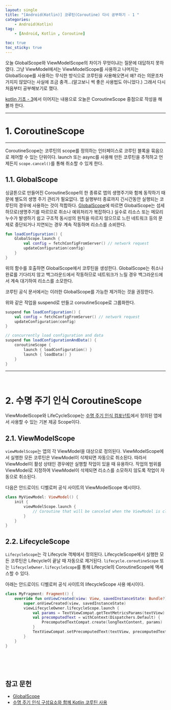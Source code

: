 ```yaml
---
layout: single
title: "[Android(Kotlin)] 코루틴(Coroutine) 다시 공부하기 - 1 "
categories: 
    - Android(Kotlin)
tag:
    - [Android, Kotlin , Coroutine]

toc: true
toc_sticky: true
---
```


오늘 GlobalScope와 ViewModelScope의 차이가 무엇이냐는 질문에 대답하지 못하였다. 그냥 ViewModel에서는 ViewModelScope를 사용하고 나머지는 GlobalScope를 사용하는 무식한 방식으로 코루틴을 사용해오면서 왜? 라는 의문조차 가지지 않았다는 사실에 조금 충격...(알고보니 썩 좋은 사용법도 아니었다.) 그래서 다시 처음부터 공부해보기로 했다.

[kotlin 기초 - 3](https://skipancho.github.io/android(kotlin)/3/)에서 이어지는 내용으로 오늘은 CoroutineScope 중점으로 작성을 해볼까 한다.

---

# 1. CoroutineScope
---
CoroutineScope는 코루틴의 scope를 정의하는 인터페이스로 코루틴 블록을 묶음으로 제어할 수 있는 단위이다. launch 또는 async를 사용해 만든 코루틴을 추적하고 언제든지 `scope.cancel()`를 통해 취소할 수 있게 한다.

## 1.1. GlobalScope
싱글톤으로 만들어진 CoroutineScope의 한 종류로 앱의 생명주기와 함께 동작하기 때문에 별도의 생명 주기 관리가 필요없다. 앱 실행부터 종료까지 긴시간동안 실행되는 코루틴의 경우에 사용하는 것이 적합하다. 
[GlobalScope](https://kotlin.github.io/kotlinx.coroutines/kotlinx-coroutines-core/kotlinx.coroutines/-global-scope/index.html)에 따르면 GlobalScope는 섬세하므로(생명주기를 따르므로 취소나 예외처리가 복잡하다.) 실수로 리소스 또는 메모리 누수가 발생하기 쉽고 구조적 동시성의 원칙을 따르지 않으므로 느린 네트워크 등의 문제로 중단되거나 지연되는 경우 계속 작동하며 리소스를 소비한다.

```kotlin
fun loadConfiguration() {
    GlobalScope.launch {
        val config = fetchConfigFromServer() // network request
        updateConfiguration(config)
    }
}
```
위의 함수를 호출하면 GlobalScope에서 코루틴을 생성한다. GlobalScope는  취소나 완료를 기다리지 않고 백그라운드에서 작동하므로 네트워크가 느릴 경우 백그라운드에서 계속 대기하여 리소스를 소모한다.

코루틴 공식 문서에서는 이러한 GlobalScope를 가능한 제거하는 것을 권장한다. 

위와 같은 작업을 suspend로 만들고 coroutineScope로 그룹화한다.

```kotlin
suspend fun loadConfiguration() {
    val config = fetchConfigFromServer() // network request
    updateConfiguration(config)
}
```

```kotlin
// concurrently load configuration and data
suspend fun loadConfigurationAndData() {
    coroutineScope {
        launch { loadConfiguration() }
        launch { loadData() }
    }
}
```
---
<br>

# 2. 수명 주기 인식 CoroutineScope

ViewModelScope와 LifeCycleScope는 [수명 주기 인식 컴포넌트]()에서 정의된 앱에서 사용할 수 있는 기본 제공 Scope이다.

## 2.1. ViewModelScope
`viewModelScope`는 앱의 각 ViewModel을 대상으로 정의된다. ViewModelScope에서 실행한 모든 코루틴은 ViewModel이 삭제되면 자동으로 취소된다. 따라서 ViewModel이 활성 상태인 경우에만 실행할 작업이 있을 때 유용하다. 작업의 범위를 ViewModel로 지정하여 ViewModel이 삭제되면 리소스를 소모하지 않도록 작업이 자동으로 취소된다.

다음은 안드로이드 디벨로퍼 공식 사이트의 ViewModelScope 예시이다.

```kotlin
class MyViewModel: ViewModel() {
    init {
        viewModelScope.launch {
            // Coroutine that will be canceled when the ViewModel is cleared.
        }
    }
}
```

## 2.2. LifecycleScope
`LifecycleScope`는 각 Lifecycle 객체에서 정의된다. LifecycleScope에서 실행한 모든 코루틴은 Lifecycle이 끝날 때 자동으로 제거된다. `lifecycle.coroutineScope` 또는 `lifecycleOwner.lifecycleScope`를 통해 Lifecycle의 CoroutineScope에 액세스할 수 있다.

아래는 안드로이드 디벨로퍼 공식 사이트의 lifecycleScope 사용 예시이다.
```kotlin
class MyFragment: Fragment() {
    override fun onViewCreated(view: View, savedInstanceState: Bundle?) {
        super.onViewCreated(view, savedInstanceState)
        viewLifecycleOwner.lifecycleScope.launch {
            val params = TextViewCompat.getTextMetricsParams(textView)
            val precomputedText = withContext(Dispatchers.Default) {
                PrecomputedTextCompat.create(longTextContent, params)
            }
            TextViewCompat.setPrecomputedText(textView, precomputedText)
        }
    }
}
```

<br>
<br>
<br>

**참고 문헌**
---
- [GlobalScope](https://kotlin.github.io/kotlinx.coroutines/kotlinx-coroutines-core/kotlinx.coroutines/-global-scope/index.html)
- [수명 주기 인식 구성요소와 함께 Kotlin 코루틴 사용](https://developer.android.com/topic/libraries/architecture/coroutines?hl=ko)